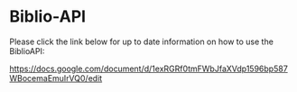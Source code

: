 # Biblio-API
Please click the link below for up to date information on how to use the BiblioAPI:

https://docs.google.com/document/d/1exRGRf0tmFWbJfaXVdp1596bp587WBocemaEmuIrVQ0/edit
